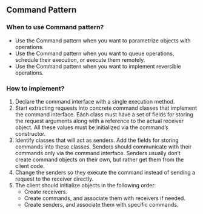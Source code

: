 ﻿## Command Pattern

### When to use Command pattern? 
- Use the Command pattern when you want to parametrize
  objects with operations.
- Use the Command pattern when you want to queue operations,
  schedule their execution, or execute them remotely.
- Use the Command pattern when you want to implement
  reversible operations.

### How to implement?

1. Declare the command interface with a single execution
method.
2. Start extracting requests into concrete command classes that
   implement the command interface. Each class must have a set
   of fields for storing the request arguments along with a reference to the actual receiver object. All these values must be initialized via the command’s constructor.
3. Identify classes that will act as senders. Add the fields for storing commands into these classes. Senders should communicate with their commands only via the command interface. Senders usually don’t create command objects on their own, but rather get them from the client code.
4. Change the senders so they execute the command instead of
   sending a request to the receiver directly.
5. The client should initialize objects in the following order:
   - Create receivers.
   - Create commands, and associate them with receivers if
   needed.
   - Create senders, and associate them with specific
   commands.

